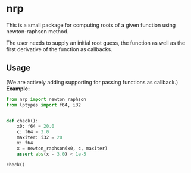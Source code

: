 # nrp

This is a small package for computing roots of a given function using newton-raphson method.

The user needs to supply an initial root guess, the function as well as the first derivative of the function as callbacks.

## Usage

(We are actively adding supporting for passing functions as callback.)
**Example:**
```python
from nrp import newton_raphson
from lptypes import f64, i32


def check():
    x0: f64 = 20.0
    c: f64 = 3.0
    maxiter: i32 = 20
    x: f64
    x = newton_raphson(x0, c, maxiter)
    assert abs(x - 3.0) < 1e-5

check()
```
